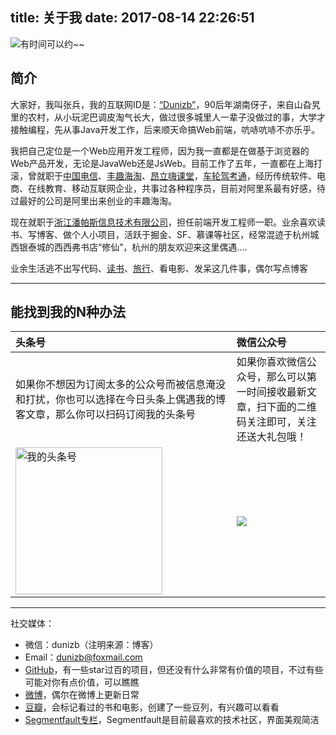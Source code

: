 title: 关于我
date: 2017-08-14 22:26:51
---

![有时间可以约~~](https://myimgcloud.oss-cn-hangzhou.aliyuncs.com/myphots.jpg)

## 简介
大家好，我叫张兵，我的互联网ID是：[“Dunizb”](https://www.baidu.com/s?wd=Dunizb)，90后年湖南伢子，来自山旮旯里的农村，从小玩泥巴调皮淘气长大，做过很多城里人一辈子没做过的事，大学才接触编程，先从事Java开发工作，后来顺天命搞Web前端，吭哧吭哧不亦乐乎。

我把自己定位是一个Web应用开发工程师，因为我一直都是在做基于浏览器的Web产品开发，无论是JavaWeb还是JsWeb。目前工作了五年，一直都在上海打滚，曾就职于[中国电信](http://www.ideal.sh.cn/)、[丰趣海淘](http://www.fengqu.com/)、[昂立嗨课堂](http://www.onlyhi.cn/)，[车轮驾考通](https://www.chelun.com/kjzapp.html)，经历传统软件、电商、在线教育、移动互联网企业，共事过各种程序员，目前对阿里系最有好感，待过最好的公司是阿里出来创业的丰趣海淘。

现在就职于[浙江潘帕斯信息技术有限公司](https://www.ipampas.com/)，担任前端开发工程师一职。业余喜欢读书、写博客、做个人小项目，活跃于掘金、SF、慕课等社区，经常混迹于杭州城西银泰城的西西弗书店“修仙”，杭州的朋友欢迎来这里偶遇....

业余生活逃不出写代码、[读书](http://book.douban.com/people/dunish/)、[旅行](http://dunizb.github.io/footprint/)、看电影、发呆这几件事，偶尔写点博客

*****

## 能找到我的N种办法

| 头条号 | 微信公众号|
|:-------|:-------|
|如果你不想因为订阅太多的公众号而被信息淹没和打扰，你也可以选择在今日头条上偶遇我的博客文章，那么你可以扫码订阅我的头条号|如果你喜欢微信公众号，那么可以第一时间接收最新文章，扫下面的二维码关注即可，关注还送大礼包哦！|
|<img src="https://myimgcloud.oss-cn-hangzhou.aliyuncs.com/toutiao-290x290.jpeg" alt="我的头条号" style="width:235px" />|<img src="https://myimgcloud.oss-cn-hangzhou.aliyuncs.com/subscribe2.png" />|

****

社交媒体：
- 微信：dunizb（注明来源：博客）
- Email：[dunizb@foxmail.com](mailto:dunizb@foxmail.com)
- [GitHub](https://github.com/dunizb)，有一些star过百的项目，但还没有什么非常有价值的项目，不过有些可能对你有点价值，可以瞧瞧
- [微博](http://www.weibo.com/duni/)，偶尔在微博上更新日常
- [豆瓣](https://www.douban.com/people/dunish/)，会标记看过的书和电影，创建了一些豆列，有兴趣可以看看
- [Segmentfault专栏](https://segmentfault.com/blog/webhc)，Segmentfault是目前最喜欢的技术社区，界面美观简洁
